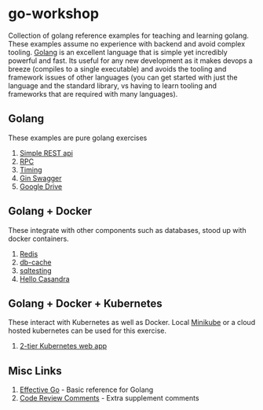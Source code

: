 # go-workshop

Collection of golang reference examples for teaching and learning golang. These examples assume no experience with backend and avoid complex tooling. [Golang](https://golang.org/) is an excellent language that is simple yet incredibly powerful and fast. Its useful for any new development as it makes devops a breeze (compiles to a single executable) and avoids the tooling and framework issues of other languages (you can get started with just the language and the standard library, vs having to learn tooling and frameworks that are required with many languages).  

## Golang

These examples are pure golang exercises

1. [Simple REST api](https://github.com/peterlamar/go-workshop/tree/master/rest-example)
2. [RPC](https://github.com/peterlamar/go-workshop/tree/master/rpc)
3. [Timing](https://github.com/peterlamar/go-workshop/tree/master/timing)
4. [Gin Swagger](https://github.com/peterlamar/go-workshop/tree/master/ginswagger)
5. [Google Drive](https://github.com/peterlamar/go-examples/blob/master/gdrive/readme.md)

## Golang + Docker

These integrate with other components such as databases, stood up with docker containers.

1. [Redis](https://github.com/peterlamar/go-workshop/tree/master/redis)
2. [db-cache](https://github.com/peterlamar/go-workshop/tree/master/db-cache)
3. [sqltesting](https://github.com/peterlamar/go-workshop/tree/master/sqltesting)
4. [Hello Casandra](https://github.com/peterlamar/go-workshop/tree/master/hellocassandra)

## Golang + Docker + Kubernetes

These interact with Kubernetes as well as Docker. Local [Minikube](https://kubernetes.io/docs/setup/minikube/) or a cloud hosted kubernetes can be used for this exercise. 

1. [2-tier Kubernetes web app](https://github.com/peterlamar/go-workshop/tree/master/webdata)

## Misc Links

1. [Effective Go](https://golang.org/doc/effective_go.html) - Basic reference for Golang
1. [Code Review Comments](https://github.com/golang/go/wiki/CodeReviewComments) - Extra supplement comments
